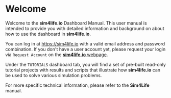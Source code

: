 # Welcome

Welcome to the **sim4life.io** Dashboard Manual. This user manual is intended to provide you with detailed information and background on about how to use the dashboard in **sim4life.io**.

You can log in at https://sim4life.io with a valid email address and password combination. If you don't have a user account yet, please request your login via ```Request Account``` on the [**sim4life.io** webpage](https://sim4life.io/). 

Under the ```TUTORIALS``` dashboard tab, you will find a set of pre-built read-only tutorial projects with results and scripts that illustrate how **sim4life.io** can be used to solve various simulation problems. 

For more specific technical information, please refer to the **Sim4Life** manual.

<!-- 
<br>
<p align="center">
  <img src="https://raw.githubusercontent.com/ZurichMedTech/s4l-assets/main/app/lite/logo/s4llite-white.png" width="50%" />
</p>
-->

<!--  <p align="center">  <img src="assets/s4lintro.gif"> </p>
